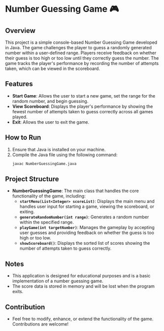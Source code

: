 # Number Guessing Game 🎮

## Overview
This project is a simple console-based Number Guessing Game developed in Java. The game challenges the player to guess a randomly generated number within a user-defined range. Players receive feedback on whether their guess is too high or too low until they correctly guess the number. The game tracks the player's performance by recording the number of attempts taken, which can be viewed in the scoreboard.

## Features
- **Start Game**: Allows the user to start a new game, set the range for the random number, and begin guessing.
- **View Scoreboard**: Displays the player's performance by showing the fewest number of attempts taken to guess correctly across all games played.
- **Exit**: Allows the user to exit the game.

## How to Run
1. Ensure that Java is installed on your machine.
2. Compile the Java file using the following command:
   ```bash
   javac NumberGuessingGame.java
   
## Project Structure
- **NumberGuessingGame**: The main class that handles the core functionality of the game, including:
  - **`startMenu(List<Integer> scoreList)`**: Displays the main menu and handles user input for starting a game, viewing the scoreboard, or exiting.
  - **`generateRandomNumber(int range)`**: Generates a random number within the specified range.
  - **`playGame(int targetNumber)`**: Manages the gameplay by accepting user guesses and providing feedback on whether the guess is too high or too low.
  - **`showScoreboard()`**: Displays the sorted list of scores showing the number of attempts taken to guess correctly.

## Notes
- This application is designed for educational purposes and is a basic implementation of a number guessing game.
- The score data is stored in memory and will be lost when the program exits.

## Contribution
- Feel free to modify, enhance, or extend the functionality of the game. Contributions are welcome!
